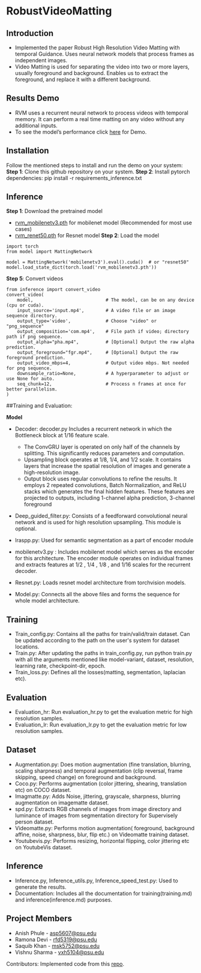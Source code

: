 # RobustVideoMatting


## Introduction

- Implemented the paper Robust High Resolution Video Matting with temporal Guidance. Uses neural network models that process frames as independent images. 
- Video Matting is used for separating the video into two or more layers, usually foreground and background. Enables us to extract the foreground, and replace it with a different background.

## Results Demo
- RVM uses a recurrent neural network to process videos with temporal memory. It can perform a real time matting on any video without any additional inputs.
- To see the model’s performance click [here](https://drive.google.com/drive/folders/1pUNSMO37Y5ozjZbXPH7IU9Qk9wZj9tV3) for Demo.


## Installation
Follow the mentioned steps to install and run the demo on your system:
**Step 1**: Clone this github repository on your system.
**Step 2**: Install pytorch dependencies: pip install -r requirements_inference.txt

## Inference 
**Step 1**: Download the pretrained model 
- [rvm_mobilenetv3.pth](https://github.com/PeterL1n/RobustVideoMatting/releases/download/v1.0.0/rvm_mobilenetv3.pth) for mobilenet model (Recommended for most use cases)
- [rvm_renet50.pth](https://github.com/PeterL1n/RobustVideoMatting/releases/download/v1.0.0/rvm_resnet50.pth) for Resnet model
**Step 2**: Load the model
```
import torch
from model import MattingNetwork

model = MattingNetwork('mobilenetv3').eval().cuda()  # or "resnet50"
model.load_state_dict(torch.load('rvm_mobilenetv3.pth'))
```
**Step 5**: Convert videos
```
from inference import convert_video
convert_video(
    model,                           # The model, can be on any device (cpu or cuda).
    input_source='input.mp4',        # A video file or an image sequence directory.
    output_type='video',             # Choose "video" or "png_sequence"
    output_composition='com.mp4',    # File path if video; directory path if png sequence.
    output_alpha="pha.mp4",          # [Optional] Output the raw alpha prediction.
    output_foreground="fgr.mp4",     # [Optional] Output the raw foreground prediction.
    output_video_mbps=4,             # Output video mbps. Not needed for png sequence.
    downsample_ratio=None,           # A hyperparameter to adjust or use None for auto.
    seq_chunk=12,                    # Process n frames at once for better parallelism.
)
```
##Training and Evaluation:

**Model**
- Decoder: decoder.py Includes a recurrent network in which the Bottleneck block at 1/16 feature scale. 
  - The ConvGRU layer is operated on only half of the channels by splitting. This significantly reduces parameters and computation.
  - Upsampling block operates at 1/8, 1/4, and 1/2 scale.  It contains layers that increase the spatial resolution of images and generate a high-resolution image.
  - Output block uses regular convolutions to refine the results. It employs 2 repeated convolutions, Batch Normalization, and ReLU stacks which generates the final hidden features. These features are projected to outputs, including 1-channel alpha prediction, 3-channel foreground 

- Deep_guided_filter.py: Consists of a feedforward convolutional neural network and is used for high resolution upsampling. This module is optional.
- lraspp.py: Used for semantic segmentation as a part of encoder module
- mobilenetv3.py : Includes mobilenet model which serves as the encoder for this architecture. The encoder module operates on individual frames and extracts features at 1/2 , 1/4 , 1/8 , and 1/16 scales for the recurrent decoder.
- Resnet.py: Loads resnet model architecture from torchvision models.
- Model.py: Connects all the above files and forms the sequence for whole model architecture.

## Training

- Train_config.py: Contains all the paths for train/valid/train dataset. Can be updated according to the path on the user's system for dataset locations.
- Train.py: After updating the paths in train_config.py, run python train.py with all the arguments mentioned like model-variant, dataset, resolution, learning rate, checkpoint-dir, epoch. 
- Train_loss.py: Defines all the losses(matting, segmentation, laplacian etc).

## Evaluation

- Evaluation_hr: Run evaluation_hr.py to get the evaluation metric for high resolution samples. 
- Evaluation_lr: Run evaluation_lr.py to get the evaluation metric for low resolution samples. 

## Dataset 

- Augmentation.py: Does motion augmentation (fine translation, blurring, scaling sharpness) and temporal augmentation (clip reversal, frame skipping, speed change) on foreground and background.
- Coco.py: Performs augmentation (color jittering, shearing, translation etc) on COCO dataset. 
- Imagmatte.py: Adds Noise, jittering, grayscale,  sharpness, blurring augmentation on imagematte dataset.
- spd.py: Extracts RGB channels of images from image directory and luminance of images from segmentation directory for  Supervisely person dataset.
- Videomatte.py: Performs motion augmentation( foreground, background affine, noise, sharpness, blur,  flip etc.) on Videomatte training dataset. 
- Youtubevis.py: Performs resizing, horizontal flipping, color jittering etc on YoutubeVis dataset.

## Inference
- Inference.py, Inference_utils.py, Inference_speed_test.py: Used to generate the results.  
- Documentation: Includes all the documentation for training(training.md) and inference(inference.md) purposes. 

## Project Members
- Anish Phule - asp5607@psu.edu
- Ramona Devi - rfd5319@psu.edu
- Saquib Khan - msk5752@psu.edu
- Vishnu Sharma - vxh5104@psu.edu


Contributors: Implemented code from this [repo](https://github.com/PeterL1n/RobustVideoMatting). 
